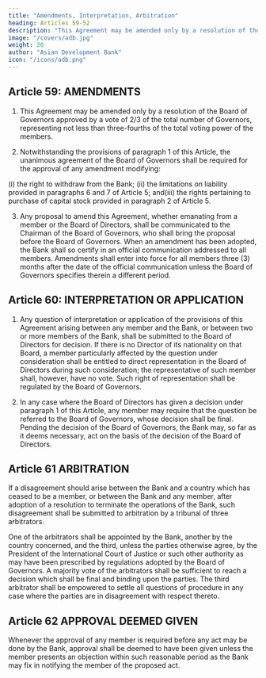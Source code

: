 ```yaml
---
title: "Amendments, Interpretation, Arbitration"
heading: Articles 59-52
description: "This Agreement may be amended only by a resolution of the Board of Governors approved by a vote of 2/3 of the total number of Governors, representing not less than 3.4 of the total voting power of the members"
image: "/covers/adb.jpg"
weight: 20
author: "Asian Development Bank"
icon: "/icons/adb.png"
---
```





## Article 59: AMENDMENTS

1. This Agreement may be amended only by a resolution of the Board of Governors approved by a vote of 2/3 of the total number of Governors, representing not less than three-fourths
of the total voting power of the members.

2. Notwithstanding the provisions of paragraph 1 of this Article, the unanimous agreement of the Board of Governors shall be required for the approval of any amendment modifying:

(i) the right to withdraw from the Bank;
(ii) the limitations on liability provided in paragraphs 6 and 7 of Article 5; and(iii)
the rights pertaining to purchase of capital stock provided in paragraph 2 of Article 5.

3. Any proposal to amend this Agreement, whether emanating from a member or the Board of Directors, shall be communicated to the Chairman of the Board of Governors, who shall bring the proposal before the Board of Governors. When an amendment has been adopted, the Bank shall so certify in an official communication addressed to all members. Amendments shall enter into force for all members three (3) months after the date of the official communication unless the Board of Governors specifies therein a different period.


## Article 60: INTERPRETATION OR APPLICATION

1. Any question of interpretation or application of the provisions of this Agreement arising
between any member and the Bank, or between two or more members of the Bank, shall be submitted to the Board of Directors for decision. If there is no Director of its nationality on that Board, a member particularly affected by the question under consideration shall be entitled to direct representation in the Board of Directors during such consideration; the representative of such member shall, however, have no vote. Such right of representation shall be regulated by the Board of Governors.

2. In any case where the Board of Directors has given a decision under paragraph 1 of this
Article, any member may require that the question be referred to the Board of Governors, whose decision
shall be final. Pending the decision of the Board of Governors, the Bank may, so far as it deems necessary,
act on the basis of the decision of the Board of Directors.


## Article 61 ARBITRATION


If a disagreement should arise between the Bank and a country which has ceased to be a member,
or between the Bank and any member, after adoption of a resolution to terminate the operations of the Bank, such disagreement shall be submitted to arbitration by a tribunal of three arbitrators. 

One of the arbitrators shall be appointed by the Bank, another by the country concerned, and the third, unless the parties otherwise agree, by the President of the International Court of Justice or such other authority as may have been prescribed by regulations adopted by the Board of Governors. A majority vote of the arbitrators shall be sufficient to reach a decision which shall be final and binding upon the parties. The third arbitrator shall be empowered to settle all questions of procedure in any case where the parties are in disagreement
with respect thereto.


## Article 62 APPROVAL DEEMED GIVEN

Whenever the approval of any member is required before any act may be done by the Bank,
approval shall be deemed to have been given unless the member presents an objection within such
reasonable period as the Bank may fix in notifying the member of the proposed act.
